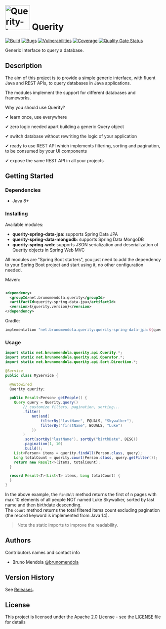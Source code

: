 <img alt="Querity-logo" src="https://user-images.githubusercontent.com/1853562/142502086-2a352854-2315-4fe5-b1a3-d7730a47fe36.jpeg" width="80" height="80"/> Querity
=======

[![Build](https://github.com/brunomendola/querity/actions/workflows/maven.yml/badge.svg)](https://github.com/brunomendola/querity/actions/workflows/maven.yml)
[![Bugs](https://sonarcloud.io/api/project_badges/measure?project=brunomendola_querity&metric=bugs)](https://sonarcloud.io/summary/new_code?id=brunomendola_querity)
[![Vulnerabilities](https://sonarcloud.io/api/project_badges/measure?project=brunomendola_querity&metric=vulnerabilities)](https://sonarcloud.io/summary/new_code?id=brunomendola_querity)
[![Coverage](https://sonarcloud.io/api/project_badges/measure?project=brunomendola_querity&metric=coverage)](https://sonarcloud.io/summary/new_code?id=brunomendola_querity)
[![Quality Gate Status](https://sonarcloud.io/api/project_badges/measure?project=brunomendola_querity&metric=alert_status)](https://sonarcloud.io/summary/new_code?id=brunomendola_querity)

Generic interface to query a database.

## Description

The aim of this project is to provide a simple generic interface, with fluent Java and REST APIs, to query databases in
Java applications.

The modules implement the support for different databases and frameworks.

Why you should use Querity?

✔ learn once, use everywhere

✔ zero logic needed apart building a generic Query object

✔ switch database without rewriting the logic of your application

✔ ready to use REST API which implements filtering, sorting and pagination, to be consumed by your UI components

✔ expose the same REST API in all your projects

## Getting Started

### Dependencies

* Java 8+

### Installing

Available modules:

* **querity-spring-data-jpa**: supports Spring Data JPA
* **querity-spring-data-mongodb**: supports Spring Data MongoDB
* **querity-spring-web**: supports JSON serialization and deserialization of Querity objects in Spring Web MVC

All modules are "Spring Boot starters", you just need to add the dependency to your Spring Boot project and start using
it, no other configuration needed.

Maven:

```xml

<dependency>
  <groupId>net.brunomendola.querity</groupId>
  <artifactId>querity-spring-data-jpa</artifactId>
  <version>${querity.version}</version>
</dependency>
```

Gradle:

```groovy
implementation "net.brunomendola.querity:querity-spring-data-jpa:${querity.version}"
```

### Usage

```java
import static net.brunomendola.querity.api.Querity.*;
import static net.brunomendola.querity.api.Operator.*;
import static net.brunomendola.querity.api.Sort.Direction.*;

@Service
public class MyService {

  @Autowired
  Querity querity;

  public Result<Person> getPeople() {
    Query query = Querity.query()
        // customize filters, pagination, sorting...
        .filter(
            not(and(
                filterBy("lastName", EQUALS, "Skywalker"),
                filterBy("firstName", EQUALS, "Luke")
            ))
        )
        .sort(sortBy("lastName"), sortBy("birthDate", DESC))
        .pagination(1, 10)
        .build();
    List<Person> items = querity.findAll(Person.class, query);
    Long totalCount = querity.count(Person.class, query.getFilter());
    return new Result<>(items, totalCount);
  }

  record Result<T>(List<T> items, Long totalCount) {
  }
}
```

In the above example, the `findAll` method returns the first of n pages with max 10 elements of all people NOT named
Luke Skywalker, sorted by last name and then birthdate descending.<br />
The `count` method returns the total filtered items count excluding pagination (the record keyword is implemented from
Java 14).

> Note the static imports to improve the readability.

## Authors

Contributors names and contact info

* Bruno Mendola [@brunomendola](https://twitter.com/brunomendola)

## Version History

See [Releases](https://github.com/brunomendola/querity/releases).

## License

This project is licensed under the Apache 2.0 License - see the [LICENSE](LICENSE) file for details
